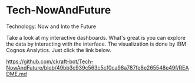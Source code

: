 # Tech-NowAndFuture
Technology: Now and Into the Future  

Take a look at my interactive dashboards. What's great is you can explore the data by interacting with the interface. The visualization is done by IBM Cognos Analytics. Just click the link below. 

https://github.com/ckraft-bot/Tech-NowAndFuture/blob/49bb3c939c563c5cf0ca98a787fe8e265548e49f/README.md


